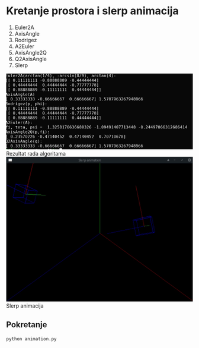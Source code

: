 # Kretanje prostora i slerp animacija

1. Euler2A
2. AxisAngle
3. Rodrigez
4. A2Euler
5. AxisAngle2Q
6. Q2AxisAngle
7. Slerp

![Screenshot](result.png)  
Rezultat rada algoritama
![Screenshot](animacija.gif)  
Slerp animacija

## Pokretanje
```bash
python animation.py
```
